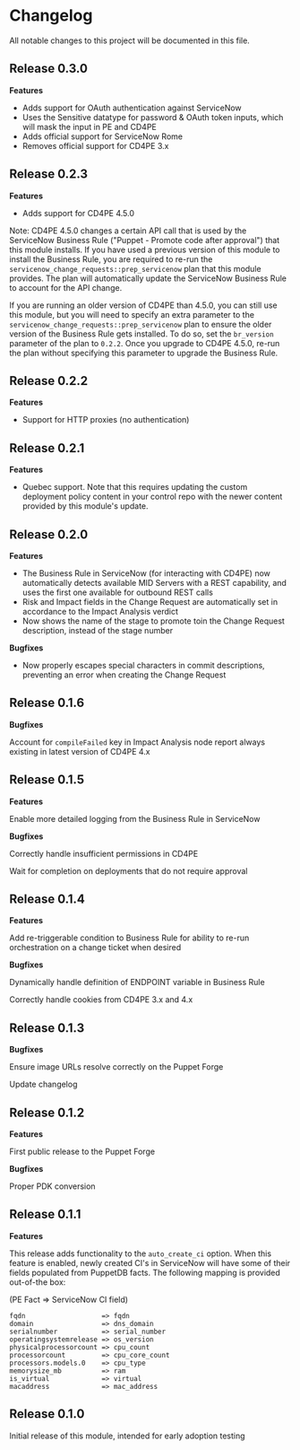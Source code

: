 # Changelog

All notable changes to this project will be documented in this file.

## Release 0.3.0

**Features**
- Adds support for OAuth authentication against ServiceNow
- Uses the Sensitive datatype for password & OAuth token inputs, which will mask the input in PE and CD4PE
- Adds official support for ServiceNow Rome
- Removes official support for CD4PE 3.x

## Release 0.2.3

**Features**
- Adds support for CD4PE 4.5.0

Note: CD4PE 4.5.0 changes a certain API call that is used by the ServiceNow Business Rule ("Puppet - Promote code after approval") that this module installs. If you have used a previous version of this module to install the Business Rule, you are required to re-run the `servicenow_change_requests::prep_servicenow` plan that this module provides. The plan will automatically update the ServiceNow Business Rule to account for the API change.

If you are running an older version of CD4PE than 4.5.0, you can still use this module, but you will need to specify an extra parameter to the `servicenow_change_requests::prep_servicenow` plan to ensure the older version of the Business Rule gets installed. To do so, set the `br_version` parameter of the plan to `0.2.2`. Once you upgrade to CD4PE 4.5.0, re-run the plan without specifying this parameter to upgrade the Business Rule.



## Release 0.2.2

**Features**
- Support for HTTP proxies (no authentication)

## Release 0.2.1

**Features**
- Quebec support. Note that this requires updating the custom deployment policy content in your control repo with the newer content provided by this module's update. 

## Release 0.2.0

**Features**
- The Business Rule in ServiceNow (for interacting with CD4PE) now automatically detects available MID Servers with a REST capability, and uses the first one available for outbound REST calls
- Risk and Impact fields in the Change Request are automatically set in accordance to the Impact Analysis verdict
- Now shows the name of the stage to promote toin the Change Request description, instead of the stage number

**Bugfixes**
- Now properly escapes special characters in commit descriptions, preventing an error when creating the Change Request

## Release 0.1.6

**Bugfixes**

Account for `compileFailed` key in Impact Analysis node report always existing in latest version of CD4PE 4.x

## Release 0.1.5

**Features**

Enable more detailed logging from the Business Rule in ServiceNow

**Bugfixes**

Correctly handle insufficient permissions in CD4PE

Wait for completion on deployments that do not require approval

## Release 0.1.4

**Features**

Add re-triggerable condition to Business Rule for ability to re-run orchestration on a change ticket when desired

**Bugfixes**

Dynamically handle definition of ENDPOINT variable in Business Rule

Correctly handle cookies from CD4PE 3.x and 4.x

## Release 0.1.3

**Bugfixes**

Ensure image URLs resolve correctly on the Puppet Forge

Update changelog

## Release 0.1.2

**Features**

First public release to the Puppet Forge

**Bugfixes**

Proper PDK conversion

## Release 0.1.1

**Features**

This release adds functionality to the `auto_create_ci` option. When this feature is enabled, newly created CI's in ServiceNow will have some of their fields populated from PuppetDB facts. The following mapping is provided out-of-the box:

(PE Fact => ServiceNow CI field)

```
fqdn                   => fqdn
domain                 => dns_domain
serialnumber           => serial_number
operatingsystemrelease => os_version
physicalprocessorcount => cpu_count
processorcount         => cpu_core_count
processors.models.0    => cpu_type
memorysize_mb          => ram
is_virtual             => virtual
macaddress             => mac_address
```

## Release 0.1.0

Initial release of this module, intended for early adoption testing
